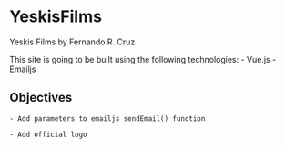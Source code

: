 # YeskisFilms
Yeskis Films by Fernando R. Cruz

This site is going to be built using the following technologies:
    - Vue.js
    - Emailjs


## Objectives
    - Add parameters to emailjs sendEmail() function
        
    - Add official logo

    